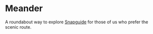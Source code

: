 Meander
=======
A roundabout way to explore [Snapguide](http://snapguide.com) for those of us who prefer the scenic route.
